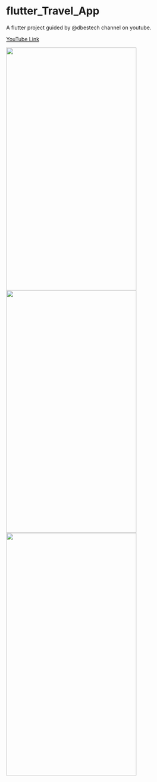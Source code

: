 # flutter_Travel_App

A flutter project guided by @dbestech channel on youtube.

[YouTube Link](https://www.youtube.com/watch?v=x4DydJKVvQk&t=75s)


<div>
<img src="[https://your-image-url.type](https://user-images.githubusercontent.com/63953403/190375944-44ca8ddb-6bd9-4f9d-8685-311c8f784258.png)" width="350" height="650">

<img src="[https://your-image-url.type](https://user-images.githubusercontent.com/63953403/190376935-db45e88c-54d9-4bed-84a2-d4e843cb0b67.png)" width="350" height="650">
  
<img src="[https://your-image-url.type](https://user-images.githubusercontent.com/63953403/190376939-dedd7557-ad1f-40c5-bfd1-b9d2566b6ad4.png)" width="350" height="650">

</div>
